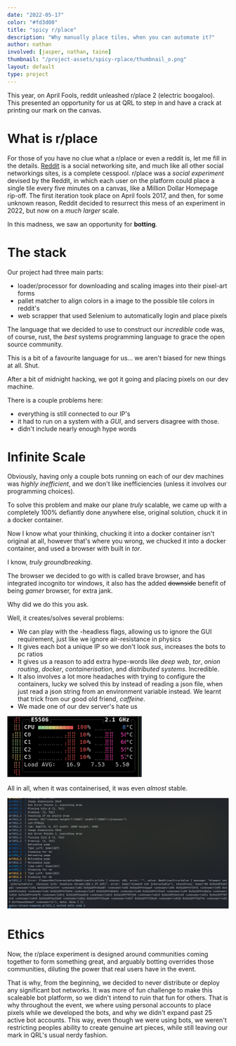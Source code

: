 ```yaml
---
date: "2022-05-17"
color: "#fd3d00"
title: "spicy r/place"
description: "Why manually place tiles, when you can automate it?"
author: nathan
involved: [jasper, nathan, taine] 
thumbnail: "/project-assets/spicy-rplace/thumbnail_o.png"
layout: default
type: project
---
```


This year, on April Fools, reddit unleashed r/place 2 (electric boogaloo). This presented an opportunity for us at QRL to step in and have a crack at printing our mark
on the canvas.

# What is r/place
For those of you have no clue what a r/place or even a reddit is, let me fill in the details. [Reddit](https://reddit.com) is a social networking site, and much like all other social networkings sites, is a complete cesspool. r/place was a *social experiment* devised by the Reddit, in which each user on the platform could place a single tile every five minutes on a canvas, like a Million Dollar Homepage rip-off.
The first iteration took place on April fools 2017, and then, for some unknown reason, Reddit decided to resurrect this mess of an experiment in 2022, but now on a *much larger* scale.

In this madness, we saw an opportunity for **botting**.

# The stack
Our project had three main parts:
 - loader/processor for downloading and scaling images into their pixel-art forms
 - pallet matcher to align colors in a image to the possible tile colors in reddit's
 - web scrapper that used Selenium to automatically login and place pixels
 
The language that we decided to use to construct our *incredible* code was, of course, rust, the *best* systems programming language to grace the open source community. 

This is a bit of a favourite language for us... we aren't biased for new things at all. Shut.

After a bit of midnight hacking, we got it going and placing pixels on our dev machine.

There is a couple problems here:
 - everything is still connected to our IP's
 - it had to run on a system with a *GUI*, and servers disagree with those.
 - didn't include nearly enough hype words

# Infinite Scale
Obviously, having only a couple bots running on each of our dev machines was *highly inefficient*, and we don't like inefficiencies (unless it involves our programming choices). 

To solve this problem and make our plane *truly* scalable, we came up with a completely 100% defiantly done anywhere else, original solution, chuck it in a docker container.

Now I know what your thinking, chucking it into a docker container isn't original at all, however that's where you wrong, we chucked it into a docker container, and used a browser with built in *tor*. 

I know, *truly groundbreaking*.

The browser we decided to go with is called brave browser, and has integrated incognito tor windows, it also has the added ~~downside~~ benefit of being *gamer* browser, for extra jank.

Why did we do this you ask. 

Well, it creates/solves several problems:
- We can play with the -headless flags, allowing us to ignore the GUI requirement, just like we ignore air-resistance in physics
- It gives each bot a unique IP so we don't look *sus*, increases the bots to pc ratios
- It gives us a reason to add extra hype-words like *deep web*, *tor*, *onion routing*, *docker*, *containerisation*, and *distributed systems*. Incredible.
- It also involves a lot more headaches with trying to configure the containers, lucky we solved this by instead of reading a json file, when just read a json string from an environment variable instead. We learnt that trick from our good old friend, *caffeine*.
- We made one of our dev server's hate us

![Server dying - it was doing its best](/project-assets/spicy-rplace/server-dying_o.png)

All in all, when it was containerised, it was even *almost* stable.

![Bots crashing left and right](/project-assets/spicy-rplace/bots-failing_o.png)

# Ethics
Now, the r/place experiment is designed around communities coming together to form something great, and arguably botting overrides those communities, diluting the power that real users have in the event.

That is why, from the beginning, we decided to never distribute or deploy any significant bot networks. It was more of fun challenge to make this scaleable bot platform, so we didn't intend to ruin that fun for others. That is why throughout the event, we where using personal accounts to place pixels while we developed the bots, and why we didn't expand past 25 active bot accounts. This way, even though we were using bots, we weren't restricting peoples ability to create genuine art pieces, while still leaving our mark in QRL's usual nerdy fashion.